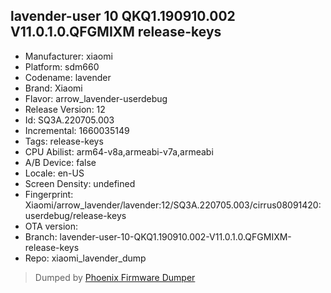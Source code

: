 ## lavender-user 10 QKQ1.190910.002 V11.0.1.0.QFGMIXM release-keys
- Manufacturer: xiaomi
- Platform: sdm660
- Codename: lavender
- Brand: Xiaomi
- Flavor: arrow_lavender-userdebug
- Release Version: 12
- Id: SQ3A.220705.003
- Incremental: 1660035149
- Tags: release-keys
- CPU Abilist: arm64-v8a,armeabi-v7a,armeabi
- A/B Device: false
- Locale: en-US
- Screen Density: undefined
- Fingerprint: Xiaomi/arrow_lavender/lavender:12/SQ3A.220705.003/cirrus08091420:userdebug/release-keys
- OTA version: 
- Branch: lavender-user-10-QKQ1.190910.002-V11.0.1.0.QFGMIXM-release-keys
- Repo: xiaomi_lavender_dump


>Dumped by [Phoenix Firmware Dumper](https://github.com/DroidDumps/phoenix_firmware_dumper)
